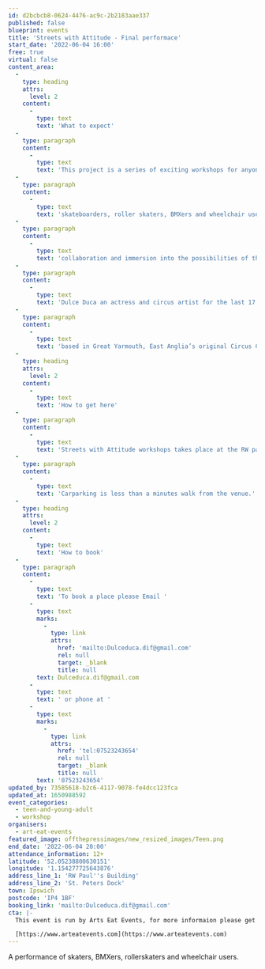 ```yaml
---
id: d2bcbcb8-0624-4476-ac9c-2b2183aae337
published: false
blueprint: events
title: 'Streets with Attitude - Final performace'
start_date: '2022-06-04 16:00'
free: true
virtual: false
content_area:
  -
    type: heading
    attrs:
      level: 2
    content:
      -
        type: text
        text: 'What to expect'
  -
    type: paragraph
    content:
      -
        type: text
        text: 'This project is a series of exciting workshops for anyone on wheels;'
  -
    type: paragraph
    content:
      -
        type: text
        text: 'skateboarders, roller skaters, BMXers and wheelchair users. This is an opportunity for creative'
  -
    type: paragraph
    content:
      -
        type: text
        text: 'collaboration and immersion into the possibilities of the world on wheels. This project is led by'
  -
    type: paragraph
    content:
      -
        type: text
        text: 'Dulce Duca an actress and circus artist for the last 17 years, originally from Portugal, she is'
  -
    type: paragraph
    content:
      -
        type: text
        text: 'based in Great Yarmouth, East Anglia’s original Circus Capital.'
  -
    type: heading
    attrs:
      level: 2
    content:
      -
        type: text
        text: 'How to get here'
  -
    type: paragraph
    content:
      -
        type: text
        text: 'Streets with Attitude workshops takes place at the RW paul building at St Peter''s Dock'
  -
    type: paragraph
    content:
      -
        type: text
        text: 'Carparking is less than a minutes walk from the venue.'
  -
    type: heading
    attrs:
      level: 2
    content:
      -
        type: text
        text: 'How to book'
  -
    type: paragraph
    content:
      -
        type: text
        text: 'To book a place please Email '
      -
        type: text
        marks:
          -
            type: link
            attrs:
              href: 'mailto:Dulceduca.dif@gmail.com'
              rel: null
              target: _blank
              title: null
        text: Dulceduca.dif@gmail.com
      -
        type: text
        text: ' or phone at '
      -
        type: text
        marks:
          -
            type: link
            attrs:
              href: 'tel:07523243654'
              rel: null
              target: _blank
              title: null
        text: '07523243654'
updated_by: 73585618-b2c6-4117-9078-fe4dcc123fca
updated_at: 1650988592
event_categories:
  - teen-and-young-adult
  - workshop
organisers:
  - art-eat-events
featured_image: offthepressimages/new_resized_images/Teen.png
end_date: '2022-06-04 20:00'
attendance_information: 12+
latitude: '52.05238800630151'
longitude: '1.154277725643876'
address_line_1: 'RW Paul''s Building'
address_line_2: 'St. Peters Dock'
town: Ipswich
postcode: 'IP4 1BF'
booking_link: 'mailto:Dulceduca.dif@gmail.com'
cta: |-
  This event is run by Arts Eat Events, for more informaion please get in touch via:

  [https://www.arteatevents.com](https://www.arteatevents.com)
---
```

A performance of skaters, BMXers, rollerskaters and wheelchair users.